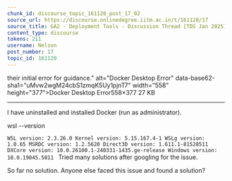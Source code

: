 ```yaml
---
chunk_id: discourse_topic_161120_post_17_02
source_url: https://discourse.onlinedegree.iitm.ac.in/t/161120/17
source_title: GA2 - Deployment Tools - Discussion Thread [TDS Jan 2025]
content_type: discourse
tokens: 211
username: Nelson
post_number: 17
topic_id: 161120
---
```


 their initial error for guidance." alt="Docker Desktop Error" data-base62-sha1="uMvw2wgM24cbS1zmqK5Uy1pjnT7" width="558" height="377">Docker Desktop Error558×377 27 KB

---

I have uninstalled and installed Docker (run as administrator).

wsl --version

`WSL version: 2.3.26.0
Kernel version: 5.15.167.4-1
WSLg version: 1.0.65
MSRDC version: 1.2.5620
Direct3D version: 1.611.1-81528511
DXCore version: 10.0.26100.1-240331-1435.ge-release
Windows version: 10.0.19045.5011
`
Tried many solutions after googling for the issue.

So far no solution. Anyone else faced this issue and found a solution?
